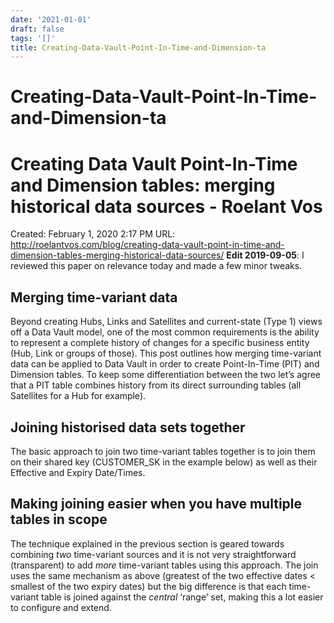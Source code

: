 ```yaml
---
date: '2021-01-01'
draft: false
tags: '[]'
title: Creating-Data-Vault-Point-In-Time-and-Dimension-ta
---
```


# Creating-Data-Vault-Point-In-Time-and-Dimension-ta

# Creating Data Vault Point-In-Time and Dimension tables: merging historical data sources - Roelant Vos
Created: February 1, 2020 2:17 PM
URL: http://roelantvos.com/blog/creating-data-vault-point-in-time-and-dimension-tables-merging-historical-data-sources/
**Edit 2019-09-05**: I reviewed this paper on relevance today and made a few minor tweaks.
## Merging time-variant data
Beyond creating Hubs, Links and Satellites and current-state (Type 1) views off a Data Vault model, one of the most common requirements is the ability to represent a complete history of changes for a specific business entity (Hub, Link or groups of those).
This post outlines how merging time-variant data can be applied to Data Vault in order to create Point-In-Time (PIT) and Dimension tables.
To keep some differentiation between the two let’s agree that a PIT table combines history from its direct surrounding tables (all Satellites for a Hub for example).
## Joining historised data sets together
The basic approach to join two time-variant tables together is to join them on their shared key (CUSTOMER_SK in the example below) as well as their Effective and Expiry Date/Times.
## Making joining easier when you have multiple tables in scope
The technique explained in the previous section is geared towards combining *two* time-variant sources and it is not very straightforward (transparent) to add *more* time-variant tables using this approach.
The join uses the same mechanism as above (greatest of the two effective dates < smallest of the two expiry dates) but the big difference is that each time-variant table is joined against the *central* ‘range’ set, making this a lot easier to configure and extend.
